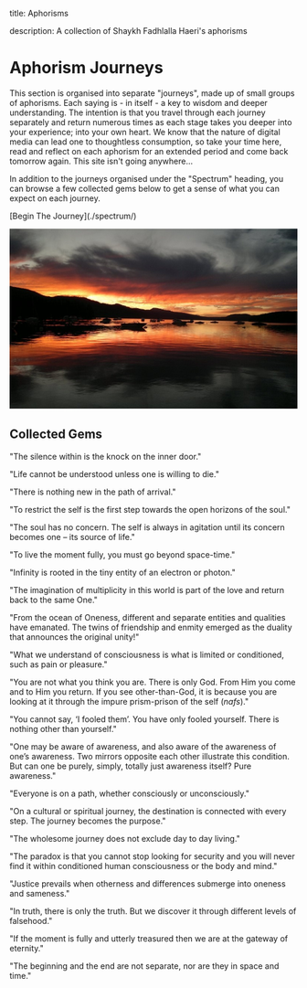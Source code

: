 title: Aphorisms

description: A collection of Shaykh Fadhlalla Haeri's aphorisms

# Aphorism Journeys

This section is organised into separate "journeys", made up of small groups of aphorisms. Each saying is - in itself - a key to wisdom and deeper understanding. The intention is that you travel through each journey separately and return numerous times as each stage takes you deeper into your experience; into your own heart. We know that the nature of digital media can lead one to thoughtless consumption, so take your time here, read and reflect on each aphorism for an extended period and come back tomorrow again. This site isn't going anywhere...

In addition to the journeys organised under the "Spectrum" heading, you can browse a few collected gems below to get a sense of what you can expect on each journey.

<div markdown="3" class="purchase-link">
[Begin The Journey](./spectrum/)
</div>

![Aphorims Begin](../assets/images/18.jpg)

## Collected Gems

"The silence within is the knock on the inner door."

"Life cannot be understood unless one is willing to die."

"There is nothing new in the path of arrival."

"To restrict the self is the first step towards the open horizons of the soul."

"The soul has no concern. The self is always in agitation until its concern becomes one – its source of life."

"To live the moment fully, you must go beyond space-time."

"Infinity is rooted in the tiny entity of an electron or photon."

"The imagination of multiplicity in this world is part of the love and return back to the same One."

"From the ocean of Oneness, different and separate entities and qualities have emanated. The twins of friendship and enmity emerged as the duality that announces the original unity!"

"What we understand of consciousness is what is limited or conditioned, such as pain or pleasure."

"You are not what you think you are. There is only God. From Him you come and to Him you return. If you see other-than-God, it is because you are looking at it through the impure prism-prison of the self (_nafs_)."

"You cannot say, ‘I fooled them’. You have only fooled yourself. There is nothing other than yourself."

"One may be aware of awareness, and also aware of the awareness of one’s awareness. Two mirrors opposite each other illustrate this condition. But can one be purely, simply, totally just awareness itself? Pure awareness."

"Everyone is on a path, whether consciously or unconsciously."

"On a cultural or spiritual journey, the destination is connected with every step. The journey becomes the purpose."

"The wholesome journey does not exclude day to day living."

"The paradox is that you cannot stop looking for security and you will never find it within conditioned human consciousness or the body and mind."

"Justice prevails when otherness and differences submerge into oneness and sameness."

"In truth, there is only the truth. But we discover it through different levels of falsehood."

"If the moment is fully and utterly treasured then we are at the gateway of eternity."

"The beginning and the end are not separate, nor are they in space and time."